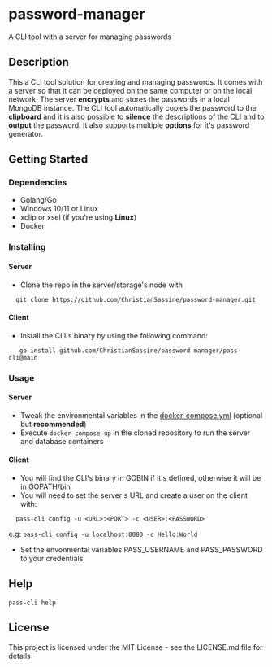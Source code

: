# password-manager
A CLI tool with a server for managing passwords

## Description

This a CLI tool solution for creating and managing passwords. It comes with a server so that it can be deployed on the same computer or on the local network. The server **encrypts** and stores the passwords in a local MongoDB instance. 
The CLI tool automatically copies the password to the **clipboard** and it is also possible to **silence** the descriptions of the CLI and to **output** the password. It also supports multiple **options** for it's password generator.

## Getting Started

### Dependencies

* Golang/Go
* Windows 10/11 or Linux
* xclip or xsel (if you're using **Linux**)
* Docker

### Installing
#### Server
* Clone the repo in the server/storage's node with
```
  git clone https://github.com/ChristianSassine/password-manager.git
```
#### Client
* Install the CLI's binary by using the following command:
```
   go install github.com/ChristianSassine/password-manager/pass-cli@main
```


### Usage
#### Server
* Tweak the environmental variables in the [docker-compose.yml](https://github.com/ChristianSassine/password-manager/blob/main/docker-compose.yml) (optional but **recommended**)
* Execute `docker compose up` in the cloned repository to run the server and database containers
#### Client
* You will find the CLI's binary in GOBIN if it's defined, otherwise it will be in GOPATH/bin
* You will need to set the server's URL and create a user on the client with:
```
  pass-cli config -u <URL>:<PORT> -c <USER>:<PASSWORD>
```
e.g: `pass-cli config -u localhost:8080 -c Hello:World`
* Set the envonmental variables PASS_USERNAME and PASS_PASSWORD to your credentials

## Help

```
pass-cli help
```

## License

This project is licensed under the MIT License - see the LICENSE.md file for details

